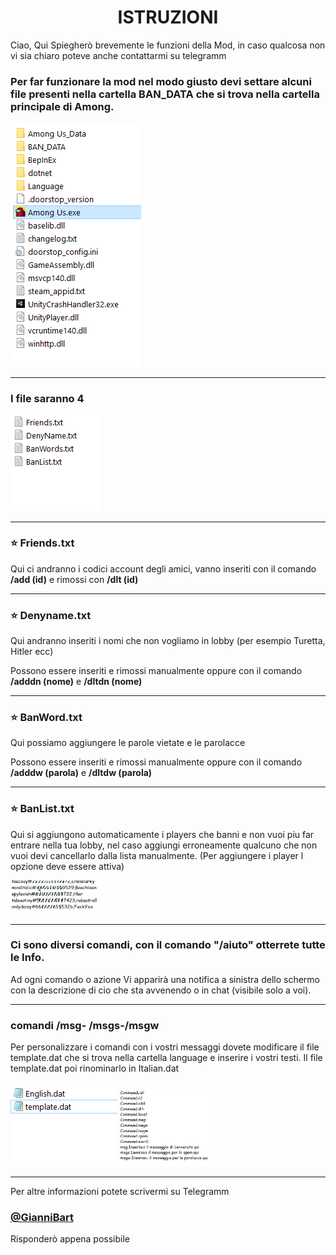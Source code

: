 <h1 align="center">ISTRUZIONI</h1>

Ciao, Qui Spiegherò brevemente le funzioni della Mod, in caso qualcosa non vi sia chiaro poteve anche contattarmi su telegramm

### Per far funzionare la mod nel modo giusto devi settare alcuni file presenti nella cartella BAN_DATA che si trova nella cartella principale di Among.

<img src="/Istruzioni/Italiano/Among Folder.PNG">

---

### I file saranno 4
<img src="/Istruzioni/Italiano/BAN_DATA Folder.PNG"/>

---

### :star: Friends.txt 
Qui ci andranno i codici account degli amici, vanno inseriti con il comando **/add (id)** e rimossi con **/dlt (id)** 

---

### :star: Denyname.txt 
Qui andranno inseriti i nomi che non vogliamo in lobby (per esempio Turetta, Hitler ecc)

Possono essere inseriti e rimossi manualmente oppure con il comando **/adddn (nome)** e **/dltdn (nome)** 

---

### :star: BanWord.txt 
Qui possiamo aggiungere le parole vietate e le parolacce

Possono essere inseriti e rimossi manualmente oppure con il comando **/adddw (parola)** e **/dltdw (parola)** 

---

### :star: BanList.txt 
Qui si aggiungono automaticamente i players che banni e non vuoi piu far entrare nella tua lobby, nel caso aggiungi erroneamente qualcuno che non vuoi devi cancellarlo dalla lista manualmente.
(Per aggiungere i player l opzione deve essere attiva)

<img src="/Istruzioni/Italiano/BanList.PNG" width="30%"  /> 

---

### Ci sono diversi comandi, con il comando **"/aiuto"** otterrete tutte le Info.
Ad ogni comando o azione Vi apparirà una notifica a sinistra dello schermo con la descrizione di cio che sta avvenendo o in chat (visibile solo a voi).

---

### comandi /msg- /msgs-/msgw
Per personalizzare i comandi con i vostri messaggi dovete modificare il file template.dat che si trova nella cartella language e inserire i vostri testi.
Il file template.dat poi rinominarlo in Italian.dat

<img src="/Istruzioni/Italiano/Language Folder.PNG" /> 


<img src="/Istruzioni/Italiano/Italian_dat example.PNG" width="30%"  /> 

---

Per altre informazioni potete scrivermi su Telegramm
### [@GianniBart](https://t.me/Giannibart)
Risponderò appena possibile
